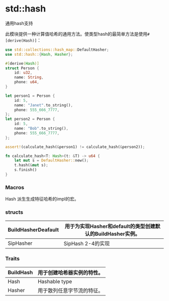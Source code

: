 # std::hash

通用hash支持

此模块提供一种计算值哈希的通用方法。使类型hash的最简单方法是使用`#[derive(Hash)]`：

```rust
use std::collections::hash_map::DefaultHasher;
use std::hash::{Hash, Hasher};

#[derive(Hash)]
struct Person {
    id: u32,
    name: String,
    phone: u64,
}

let person1 = Person {
    id: 5,
    name: "Janet".to_string(),
    phone: 555_666_7777,
};
let person2 = Person {
    id: 5,
    name: "Bob".to_string(),
    phone: 555_666_7777,
};

assert!(calculate_hash(&person1) != calculate_hash(&person2));

fn calculate_hash<T: Hash>(t: &T) -> u64 {
    let mut s = DefaultHasher::new();
    t.hash(&mut s);
    s.finish()
}
```

### Macros

Hash   派生生成特征哈希的impl的宏。

### structs

| BuildHasherDeafault | 用于为实现Hasher和default的类型创建默认的BuildHasher实例。 |
| ------------------- | ---------------------------------------------------------- |
| SipHasher           | SipHash 2-4的实现                                          |

### Traits

| BuildHash | 用于创建哈希器实例的特性。 |
| --------- | -------------------------- |
| Hash      | Hashable  type             |
| Hasher    | 用于散列任意字节流的特征。 |



